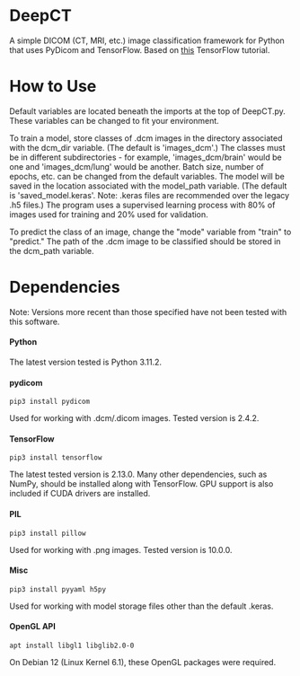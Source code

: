 # DeepCT
A simple DICOM (CT, MRI, etc.) image classification framework for Python that uses PyDicom and TensorFlow. Based on [this](https://www.tensorflow.org/tutorials/images/classification) TensorFlow tutorial.

# How to Use
Default variables are located beneath the imports at the top of DeepCT.py. These variables can be changed to fit your environment.

To train a model, store classes of .dcm images in the directory associated with the dcm_dir variable. (The default is 'images_dcm'.) The classes must be in different subdirectories - for example, 'images_dcm/brain' would be one and 'images_dcm/lung' would be another. Batch size, number of epochs, etc. can be changed from the default variables. The model will be saved in the location associated with the model_path variable. (The default is 'saved_model.keras'. Note: .keras files are recommended over the legacy .h5 files.) The program uses a supervised learning process with 80% of images used for training and 20% used for validation.

To predict the class of an image, change the "mode" variable from "train" to "predict." The path of the .dcm image to be classified should be stored in the dcm_path variable.

# Dependencies
Note: Versions more recent than those specified have not been tested with this software.

#### Python
The latest version tested is Python 3.11.2.

#### pydicom
```pip3 install pydicom```

Used for working with .dcm/.dicom images. Tested version is 2.4.2.

#### TensorFlow
```pip3 install tensorflow```

The latest tested version is 2.13.0. Many other dependencies, such as NumPy, should be installed along with TensorFlow. GPU support is also included if CUDA drivers are installed.

#### PIL
```pip3 install pillow```

Used for working with .png images. Tested version is 10.0.0.

#### Misc
```pip3 install pyyaml h5py```

Used for working with model storage files other than the default .keras.

#### OpenGL API
```apt install libgl1 libglib2.0-0```

On Debian 12 (Linux Kernel 6.1), these OpenGL packages were required.
